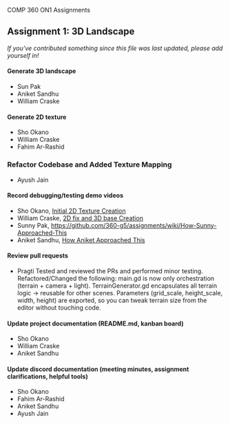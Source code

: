 COMP 360 ON1 Assignments


## Assignment 1: 3D Landscape
*If you've contributed something since this file was last updated, please add yourself in!*

#### Generate 3D landscape
- Sun Pak
- Aniket Sandhu
- William Craske
#### Generate 2D texture
- Sho Okano
- William Craske
- Fahim Ar-Rashid

### Refactor Codebase and Added Texture Mapping
- Ayush Jain

#### Record debugging/testing demo videos
- Sho Okano, [Initial 2D Texture Creation](https://youtu.be/Hb5TNBVI_qE)
- William Craske, [2D fix and 3D base Creation](https://www.youtube.com/watch?v=Jn8QvWzMxn8)
- Sunny Pak, https://github.com/360-g5/assignments/wiki/How-Sunny-Approached-This
- Aniket Sandhu, [How Aniket Approached This](https://github.com/360-g5/assignments/wiki/How-Aniket-Approached-This)

#### Review pull requests
- Pragti
  Tested and reviewed the PRs and performed minor testing. 
  Refactored/Changed the following:
    main.gd is now only orchestration (terrain + camera + light).
    TerrainGenerator.gd encapsulates all terrain logic → reusable for other scenes.
    Parameters (grid_scale, height_scale, width, height) are exported, so you can tweak terrain size from the editor without touching code.
  
#### Update project documentation (README.md, kanban board)
- Sho Okano
- William Craske
- Aniket Sandhu
#### Update discord documentation (meeting minutes, assignment clarifications, helpful tools) 
- Sho Okano
- Fahim Ar-Rashid
- Aniket Sandhu
- Ayush Jain
